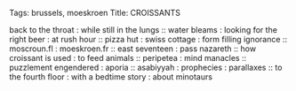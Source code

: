 Tags: brussels, moeskroen
Title: CROISSANTS
  
back to the throat : while still in the lungs :: water bleams : looking for the right beer : at rush hour :: pizza hut : swiss cottage : form filling ignorance :: moscroun.fl : moeskroen.fr :: east seventeen : pass nazareth ::  how croissant is used : to feed animals :: peripetea : mind manacles :: puzzlement engendered : aporia :: asabiyyah : prophecies : parallaxes :: to the fourth floor : with a bedtime story : about minotaurs